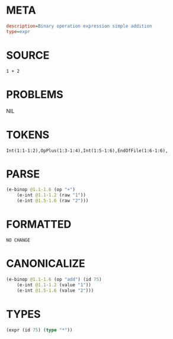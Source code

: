 # META
~~~ini
description=Binary operation expression simple addition
type=expr
~~~
# SOURCE
~~~roc
1 + 2
~~~
# PROBLEMS
NIL
# TOKENS
~~~zig
Int(1:1-1:2),OpPlus(1:3-1:4),Int(1:5-1:6),EndOfFile(1:6-1:6),
~~~
# PARSE
~~~clojure
(e-binop @1.1-1.6 (op "+")
	(e-int @1.1-1.2 (raw "1"))
	(e-int @1.5-1.6 (raw "2")))
~~~
# FORMATTED
~~~roc
NO CHANGE
~~~
# CANONICALIZE
~~~clojure
(e-binop @1.1-1.6 (op "add") (id 75)
	(e-int @1.1-1.2 (value "1"))
	(e-int @1.5-1.6 (value "2")))
~~~
# TYPES
~~~clojure
(expr (id 75) (type "*"))
~~~
